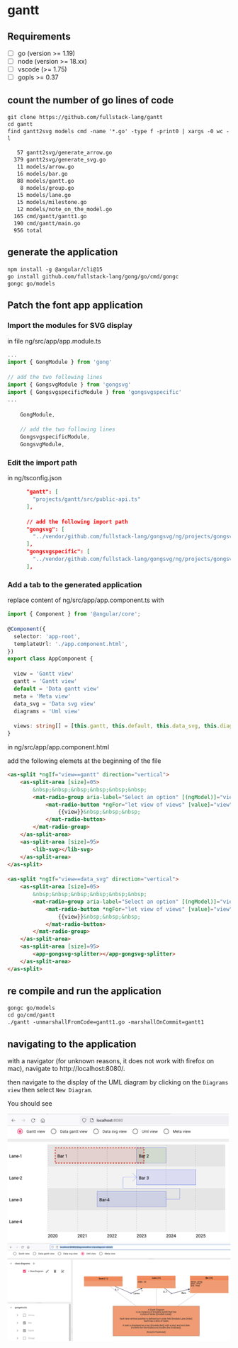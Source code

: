 # gantt


## Requirements


- [ ] go (version >= 1.19)
- [ ] node (version >= 18.xx)
- [ ] vscode (>= 1.75)
- [ ] gopls >= 0.37

## count the number of go lines of code

```
git clone https://github.com/fullstack-lang/gantt
cd gantt
find gantt2svg models cmd -name '*.go' -type f -print0 | xargs -0 wc -l

   57 gantt2svg/generate_arrow.go
  379 gantt2svg/generate_svg.go
   11 models/arrow.go
   16 models/bar.go
   88 models/gantt.go
    8 models/group.go
   15 models/lane.go
   15 models/milestone.go
   12 models/note_on_the_model.go
  165 cmd/gantt/gantt1.go
  190 cmd/gantt/main.go
  956 total
```

## generate the application

```
npm install -g @angular/cli@15
go install github.com/fullstack-lang/gong/go/cmd/gongc
gongc go/models
```

## Patch the font app application


### Import the modules for SVG display

in file ng/src/app/app.module.ts

```ts
...
import { GongModule } from 'gong'

// add the two following lines 
import { GongsvgModule } from 'gongsvg'
import { GongsvgspecificModule } from 'gongsvgspecific'
...

    GongModule,

    // add the two following lines 
    GongsvgspecificModule,
    GongsvgModule,

```

### Edit the import path

in ng/tsconfig.json

```json
      "gantt": [
        "projects/gantt/src/public-api.ts"
      ],

      // add the following import path
      "gongsvg": [
        "../vendor/github.com/fullstack-lang/gongsvg/ng/projects/gongsvg/src/public-api.ts"
      ],
      "gongsvgspecific": [
        "../vendor/github.com/fullstack-lang/gongsvg/ng/projects/gongsvgspecific/src/public-api.ts"
      ],
```

### Add a tab to the generated application

replace content of ng/src/app/app.component.ts with

```ts
import { Component } from '@angular/core';

@Component({
  selector: 'app-root',
  templateUrl: './app.component.html',
})
export class AppComponent {

  view = 'Gantt view'
  gantt = 'Gantt view'
  default = 'Data gantt view'
  meta = 'Meta view'
  data_svg = 'Data svg view'
  diagrams = 'Uml view'

  views: string[] = [this.gantt, this.default, this.data_svg, this.diagrams, this.meta];
}
```

in ng/src/app/app.component.html

add the following elemets at the beginning of the file

```html
<as-split *ngIf="view==gantt" direction="vertical">
    <as-split-area [size]=05>
        &nbsp;&nbsp;&nbsp;&nbsp;&nbsp;&nbsp;
        <mat-radio-group aria-label="Select an option" [(ngModel)]="view">
            <mat-radio-button *ngFor="let view of views" [value]="view">
                {{view}}&nbsp;&nbsp;&nbsp;
            </mat-radio-button>
        </mat-radio-group>
    </as-split-area>
    <as-split-area [size]=95>
        <lib-svg></lib-svg>
    </as-split-area>
</as-split>

<as-split *ngIf="view==data_svg" direction="vertical">
    <as-split-area [size]=05>
        &nbsp;&nbsp;&nbsp;&nbsp;&nbsp;&nbsp;
        <mat-radio-group aria-label="Select an option" [(ngModel)]="view">
            <mat-radio-button *ngFor="let view of views" [value]="view">
                {{view}}&nbsp;&nbsp;&nbsp;
            </mat-radio-button>
        </mat-radio-group>
    </as-split-area>
    <as-split-area [size]=95>
        <app-gongsvg-splitter></app-gongsvg-splitter>
    </as-split-area>
</as-split>
```

## re compile and run the application


```
gongc go/models
cd go/cmd/gantt
./gantt -unmarshallFromCode=gantt1.go -marshallOnCommit=gantt1 
```



## navigating to the application

with a navigator (for unknown reasons, it does not work with firefox on mac), navigate to http://localhost:8080/.

then navigate to the display of the UML diagram by clicking on the `Diagrams view` then select `New Diagram`.

You should see

<img width="500" src="./gantt.png">

<img width="800" src="./uml.png">

